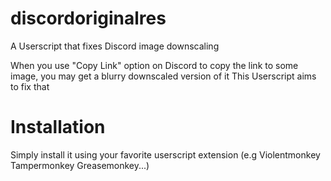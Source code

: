 # discordoriginalres
A Userscript that fixes Discord image downscaling 

When you use "Copy Link" option on Discord to copy the link to some image, you may get a blurry downscaled version of it This Userscript aims to fix that

# Installation
Simply install it using your favorite userscript extension (e.g Violentmonkey Tampermonkey Greasemonkey...)

